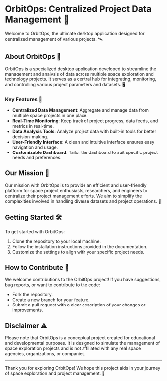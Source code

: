 # OrbitOps: Centralized Project Data Management 🌌

Welcome to OrbitOps, the ultimate desktop application designed for centralized management of various projects. 🛰️

## About OrbitOps 🚀

OrbitOps is a specialized desktop application developed to streamline the management and analysis of data across multiple space exploration and technology projects. It serves as a central hub for integrating, monitoring, and controlling various project parameters and datasets. 🖥️

### Key Features 🌟

- **Centralized Data Management**: Aggregate and manage data from multiple space projects in one place.
- **Real-Time Monitoring**: Keep track of project progress, data feeds, and metrics in real-time.
- **Data Analysis Tools**: Analyze project data with built-in tools for better decision-making.
- **User-Friendly Interface**: A clean and intuitive interface ensures easy navigation and usage.
- **Customizable Dashboard**: Tailor the dashboard to suit specific project needs and preferences.

## Our Mission 🌠

Our mission with OrbitOps is to provide an efficient and user-friendly platform for space project enthusiasts, researchers, and engineers to centralize their project management efforts. We aim to simplify the complexities involved in handling diverse datasets and project operations. 🎯

## Getting Started 🛠️

To get started with OrbitOps:
1. Clone the repository to your local machine.
2. Follow the installation instructions provided in the documentation.
3. Customize the settings to align with your specific project needs.

## How to Contribute 🤝

We welcome contributions to the OrbitOps project! If you have suggestions, bug reports, or want to contribute to the code:
- Fork the repository.
- Create a new branch for your feature.
- Submit a pull request with a clear description of your changes or improvements.

## Disclaimer ⚠️

Please note that OrbitOps is a conceptual project created for educational and developmental purposes. It is designed to simulate the management of space exploration projects and is not affiliated with any real space agencies, organizations, or companies.

---

Thank you for exploring OrbitOps! We hope this project aids in your journey of space exploration and project management. 🌟
